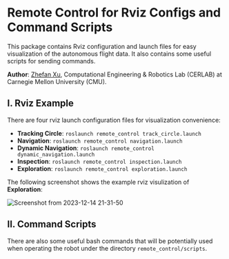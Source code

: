 # Remote Control for Rviz Configs and Command Scripts
This package contains Rviz configuration and launch files for easy visualization of the autonomous flight data. It also contains some useful scripts for sending commands.

**Author**: [Zhefan Xu](https://zhefanxu.com/), Computational Engineering & Robotics Lab (CERLAB) at Carnegie Mellon University (CMU).

## I. Rviz Example
There are four rviz launch configuration files for visualization convenience:
- **Tracking Circle**: ```roslaunch remote_control track_circle.launch```
- **Navigation**: ```roslaunch remote_control navigation.launch```
- **Dynamic Navigation**: ```roslaunch remote_control dynamic_navigation.launch```
- **Inspection**: ```roslaunch remote_control inspection.launch```
- **Exploration**: ```roslaunch remote_control exploration.launch```

The following screenshot shows the example rviz visulization of **Exploration**:

![Screenshot from 2023-12-14 21-31-50](https://github.com/Zhefan-Xu/remote_control/assets/55560905/3dfd5516-e50b-4185-b502-1bfad6b36ae3)


## II. Command Scripts
There are also some useful bash commands that will be potentially used when operating the robot under the directory ```remote_control/scripts```.
